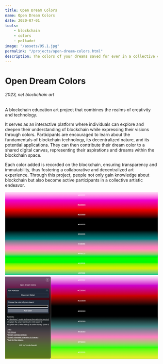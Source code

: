 ```yaml
---
title: Open Dream Colors
name: Open Dream Colors
date: 2020-07-01
tools:
    - blockchain
    - colors
    - polkadot
image: "/assets/95.1.jpg"
permalink: "/projects/open-dream-colors.html"
description: The colors of your dreams saved for ever in a collective canvas.
---
```


# Open Dream Colors

###### 2023, net blockchain art

A blockchain education art project that combines the realms of creativity and technology.

It serves as an interactive platform where individuals can explore and deepen their understanding of blockchain while expressing their visions through colors. 
Participants are encouraged to learn about the fundamentals of blockchain technology, its decentralized nature, and its potential applications. 
They can then contribute their dream color to a shared digital canvas, representing their aspirations and dreams within the blockchain space. 

Each color added is recorded on the blockchain, ensuring transparency and immutability, thus fostering a collaborative and decentralized art experience. 
Through this project, people not only gain knowledge about blockchain but also become active participants in a collective artistic endeavor.


![preview](/assets/95.2.jpg)
![preview](/assets/95.3.jpg)
